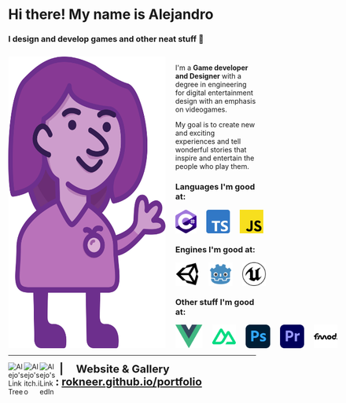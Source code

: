 # Hi there! My name is Alejandro

<div>
  <h3 style="padding-bottom:10px">
    I design and develop games and other neat stuff 🍅
  </h3>
  <div
    style="display: flex;
    column-gap: 20px;"
  >
    <img
      style="width: 320px"
      alt="A cartoony drawing in shades of purple of Alejandro, the GitHub owner, waving and smiling warmly."
      src="./assets/Me.png"
    >
    <div>
      <p>
        I'm a <b>Game developer and Designer</b> with a degree in engineering for digital entertainment design with an emphasis on videogames.
      </p>
      <p>
        My goal is to create new and exciting experiences and tell wonderful stories that inspire and entertain the people who play them.
      </p>
      <h3>
        Languages I'm good at:
      </h3>
      <div
        style="display: flex;
        justify-items: start;
        column-gap: 20px;"
      >
        <img alt="C#" title="C#" src="./assets/cSharp.svg" height="48">
        <img alt="TypeScript" title="TypeScript" src="./assets/typeScript.svg" height="48">
        <img alt="JavaScript" title="JavaScript" src="./assets/javaScript.svg" height="48">
      </div>
      <h3>
        Engines I'm good at:
      </h3>
      <div
        style="display: flex;
        justify-items: start;
        column-gap: 20px;"
      >
        <img alt="Unity" title="Unity" src="./assets/unity.svg" height="48">
        <img alt="Godot" title="Godot" src="./assets/godot.svg" height="48">
        <img alt="Unreal" title="Unreal" src="./assets/unreal.svg" height="48">
      </div>
      <h3>
        Other stuff I'm good at:
      </h3>
      <div
        style="display: flex;
        justify-items: start;
        column-gap: 20px;"
      >
        <img alt="Vue" title="Vue" src="./assets/vue.svg" height="48">
        <img alt="Nuxt" title="Nuxt" src="./assets/nuxt.svg" height="48">
        <img alt="Photoshop" title="Photoshop" src="./assets/photoshop.svg" height="48">
        <img alt="Premiere" title="Premiere" src="./assets/premiere.svg" height="48">
        <img alt="FMOD" title="FMOD" src="./assets/fmod.svg" height="48">
      </div>
    </div>
  </div>
</div>

----

<a href="https://linktr.ee/rokneer">
  <img align="left" alt="Alejo's LinkTree" width="32px" src="https://simpleicons.now.sh/linktree/CD9DCC" />
</a>
<a href="https://rokneer.itch.io/">
  <img align="left" alt="Alejo's itch.io" width="32px" src="https://simpleicons.now.sh/itchdotio/CD9DCC" />
</a>
<a href="https://linkedin.com/in/alejandro-hincapie">
  <img align="left" alt="Alejo's LinkedIn" width="32px" src="https://simpleicons.now.sh/linkedin/CD9DCC" />
</a>
&nbsp;
<b style="font-size: 22px;">
  | &nbsp;&nbsp;&nbsp; Website & Gallery :&nbsp;<a href="https://rokneer.github.io/portfolio/">rokneer.github.io/portfolio</a>
</b>

